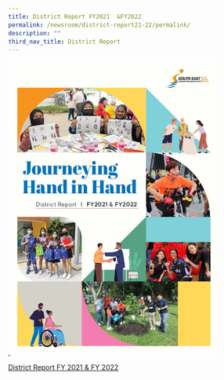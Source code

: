 ```yaml
---
title: District Report FY2021  &FY2022
permalink: /newsroom/district-report21-22/permalink/
description: ""
third_nav_title: District Report
---
```

<a href="https://go.gov.sg/district-report-fy2021-fy2022">
&nbsp;<img src="/images/NewsRoom/district%20report%20cover_fy21&amp;22.jpg" style="width:auto; height:600px;"></a>
	
	
[District Report FY 2021 &amp; FY 2022](https://go.gov.sg/district-report-fy2021-fy2022)

